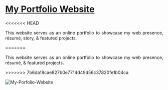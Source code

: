# <a href="https://lenhathoanvu.github.io/" target="_blank">My Portfolio Website</a>

<<<<<<< HEAD
 <p align="justify">This website serves as an online portfolio to showcase my web presence, résumé, story, & featured projects.</p>
=======
 <p align="justify">This website serves as an online portfolio to showcase my web presence, résumé, & featured projects.</p>
>>>>>>> 7b6da18cae827b0e7714d49d56c37820fe1b04ca

![My-Porfolio-Website](https://github.com/lenhathoanvu/lenhathoanvu.github.io/assets/173127058/c991307a-2672-48ee-a95b-08fb1e52b089)
